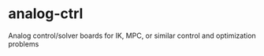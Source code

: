 # analog-ctrl
Analog control/solver boards for IK, MPC, or similar control and optimization problems
